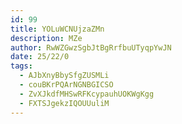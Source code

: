 ```yaml
---
id: 99
title: YOLuWCNUjzaZMn
description: MZe
author: RwWZGwzSgbJtBgRrfbuUTyqpYwJN
date: 25/22/0
tags:
  - AJbXnyBbySfgZUSMLi
  - couBKrPQArNGNBGICSO
  - ZvXJkdfMHSwRFKcypauhUOKWgKgg
  - FXTSJgekzIQOUUuliM
---
```

